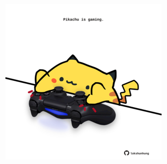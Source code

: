 <!-- built at 05/07/2021, 08:02:08 UTC -->
<p align="center">
  <img width="500" height="500" src="./ReadmeImage.svg">
</p>
